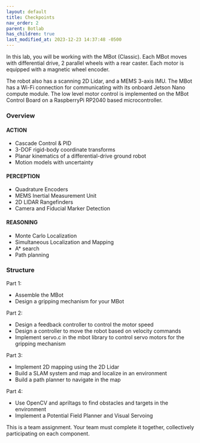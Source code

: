 ```yaml
---
layout: default
title: Checkpoints
nav_order: 2
parent: Botlab
has_children: true
last_modified_at: 2023-12-23 14:37:48 -0500
---
```


In this lab, you will be working with the MBot (Classic). Each MBot moves with differential drive, 2 parallel wheels with a rear caster.  Each motor is equipped with a magnetic wheel encoder. 

The robot also has a scanning 2D Lidar, and a MEMS 3-axis IMU. The MBot has a Wi-Fi connection for communicating with its onboard Jetson Nano compute module. The low level motor control is implemented on the MBot Control Board on a RaspberryPi RP2040 based microcontroller.


### Overview
#### ACTION
- Cascade Control & PID
- 3-DOF rigid-body coordinate transforms
- Planar kinematics of a differential-drive ground robot
- Motion models with uncertainty

#### PERCEPTION 
- Quadrature Encoders
- MEMS Inertial Measurement Unit
- 2D LIDAR Rangefinders
- Camera and Fiducial Marker Detection

#### REASONING
- Monte Carlo Localization 
- Simultaneous Localization and Mapping
- A* search
- Path planning


### Structure

Part 1: 
- Assemble the MBot
- Design a gripping mechanism for your MBot

Part 2:
- Design a feedback controller to control the motor speed
- Design a controller to move the robot based on velocity commands
- Implement servo.c in the mbot library to control servo motors for the gripping mechanism

Part 3:
- Implement 2D mapping using the 2D Lidar
- Build a SLAM system and map and localize in an environment
- Build a path planner to navigate in the map

Part 4:
- Use OpenCV and apriltags to find obstacles and targets in the environment
- Implement a Potential Field Planner and Visual Servoing


This is a team assignment. Your team must complete it together, collectively participating on each component.